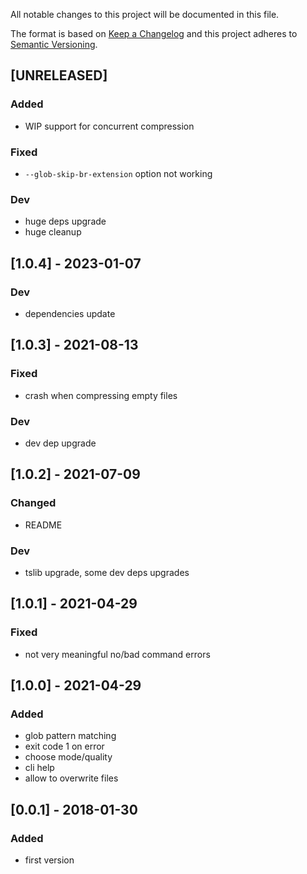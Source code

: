 All notable changes to this project will be documented in this file.

The format is based on [Keep a Changelog](http://keepachangelog.com/en/1.0.0/)
and this project adheres to [Semantic Versioning](http://semver.org/spec/v2.0.0.html).

## [UNRELEASED]
### Added
- WIP support for concurrent compression
### Fixed
- `--glob-skip-br-extension` option not working
### Dev
- huge deps upgrade
- huge cleanup

## [1.0.4] - 2023-01-07
### Dev
- dependencies update

## [1.0.3] - 2021-08-13
### Fixed
- crash when compressing empty files
### Dev
- dev dep upgrade

## [1.0.2] - 2021-07-09
### Changed
- README
### Dev
- tslib upgrade, some dev deps upgrades

## [1.0.1] - 2021-04-29
### Fixed
- not very meaningful no/bad command errors

## [1.0.0] - 2021-04-29
### Added
- glob pattern matching
- exit code 1 on error
- choose mode/quality
- cli help
- allow to overwrite files

## [0.0.1] - 2018-01-30
### Added
- first version
